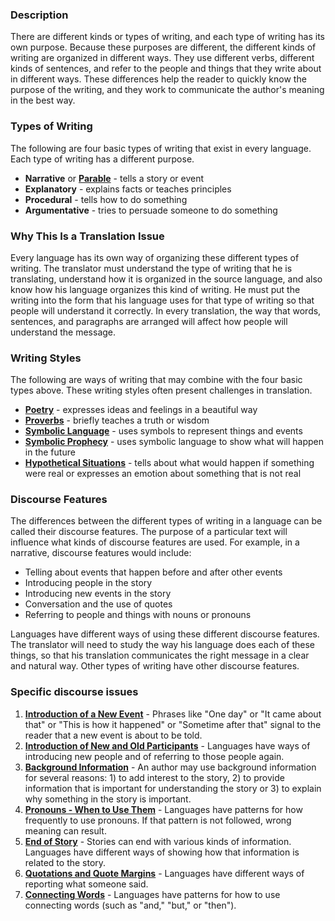 
### Description

There are different kinds or types of writing, and each type of writing has its own purpose. Because these purposes are different, the different kinds of writing are organized in different ways. They use different verbs, different kinds of sentences, and refer to the people and things that they write about  in different ways. These differences help the reader to quickly know the purpose of the writing, and they work to communicate the author's meaning in the best way. 

### Types of Writing 

The following are four basic types of writing that exist in every language. Each type of writing has a different purpose. 

  * **Narrative** or **[Parable](../figs-parables/01.md)** - tells a story or event
  * **Explanatory** - explains facts or teaches principles
  * **Procedural** - tells how to do something
  * **Argumentative** - tries to persuade someone to do something

### Why This Is a Translation Issue

Every language has its own way of organizing these different types of writing. The translator must understand the type of writing that he is translating, understand how it is organized in the source language, and also know how his language organizes this kind of writing. He must put the writing into the form that his language uses for that type of writing so that people will understand it correctly. In every translation, the way that words, sentences, and paragraphs are arranged will affect how people will understand the message.

### Writing Styles

The following are ways of writing that may combine with the four basic types above. These writing styles often present challenges in translation. 

  * **[Poetry](../writing-poetry/01.md)** - expresses ideas and feelings in a beautiful way
  * **[Proverbs](../writing-proverbs/01.md)** - briefly teaches a truth or wisdom
  *  **[Symbolic Language](../writing-symlanguage/01.md)** - uses symbols to represent things and events  
  *  **[Symbolic Prophecy](../writing-apocalypticwriting/01.md)** - uses symbolic language to show what will happen in the future  
  *  **[Hypothetical Situations](../figs-hypo/01.md)** - tells about what would happen if something were real or expresses an emotion about something that is not real  

### Discourse Features

The differences between the different types of writing in a language can be called their discourse features. The purpose of a particular text will influence what kinds of discourse features are used. For example, in a narrative, discourse features would include:

  * Telling about events that happen before and after other events
  * Introducing people in the story
  * Introducing new events in the story
  * Conversation and the use of quotes
  * Referring to people and things with nouns or pronouns

Languages have different ways of using these different discourse features. The translator will need to study the way his language does each of these things, so that his translation communicates the right message in a clear and natural way. Other types of writing have other discourse features. 

### Specific discourse issues

  1. **[Introduction of a New Event](../writing-newevent/01.md)** - Phrases like "One day" or "It came about that" or "This is how it happened" or "Sometime after that" signal to the reader that a new event is about to be told.
  1. **[Introduction of New and Old Participants](../writing-participants/01.md)** - Languages have ways of introducing new people and of referring to those people again.
  1. **[Background Information](../writing-background/01.md)** - An author may use background information for several reasons: 1) to add interest to the story, 2) to provide information that is important for understanding the story or 3) to explain why something in the story is important.
  1. **[Pronouns - When to Use Them](../writing-pronouns/01.md)** - Languages have patterns for how frequently to use pronouns. If that pattern is not followed, wrong meaning can result.
  2. **[End of Story](../writing-endofstory/01.md)** - Stories can end with various kinds of information. Languages have different ways of showing how that information is related to the story. 
  1. **[Quotations and Quote Margins](../writing-quotations/01.md)** - Languages have different ways of reporting what someone said.
  1. **[Connecting Words](../writing-connectingwords/01.md)** - Languages have patterns for how to use connecting words (such as "and," "but," or "then").